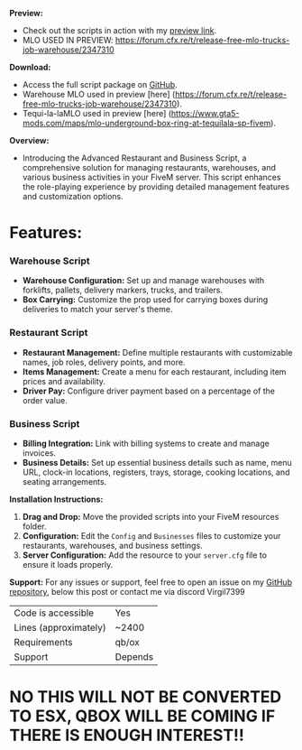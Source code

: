 **Preview:**
- Check out the scripts in action with my [preview link](https://drive.google.com/file/d/1Oxk_uKFl5PBw1qSVACX0j4R0oOh9hPhi/view?usp=sharing).
- MLO USED IN PREVIEW: https://forum.cfx.re/t/release-free-mlo-trucks-job-warehouse/2347310
  
**Download:**
- Access the full script package on [GitHub](https://github.com/Virgildev/v-supplychain-restaurants).
- Warehouse MLO used in preview [here] (https://forum.cfx.re/t/release-free-mlo-trucks-job-warehouse/2347310).
- Tequi-la-laMLO used in preview [here] (https://www.gta5-mods.com/maps/mlo-underground-box-ring-at-tequilala-sp-fivem).

**Overview:**
- Introducing the Advanced Restaurant and Business Script, a comprehensive solution for managing restaurants, warehouses, and various business activities in your FiveM server. This script enhances the role-playing experience by providing detailed management features and customization options.

# Features:

### Warehouse Script
- **Warehouse Configuration:** Set up and manage warehouses with forklifts, pallets, delivery markers, trucks, and trailers.
- **Box Carrying:** Customize the prop used for carrying boxes during deliveries to match your server's theme.

### Restaurant Script
- **Restaurant Management:** Define multiple restaurants with customizable names, job roles, delivery points, and more.
- **Items Management:** Create a menu for each restaurant, including item prices and availability.
- **Driver Pay:** Configure driver payment based on a percentage of the order value.

### Business Script
- **Billing Integration:** Link with billing systems to create and manage invoices.
- **Business Details:** Set up essential business details such as name, menu URL, clock-in locations, registers, trays, storage, cooking locations, and seating arrangements.

**Installation Instructions:**
1. **Drag and Drop:** Move the provided scripts into your FiveM resources folder.
2. **Configuration:** Edit the `Config` and `Businesses` files to customize your restaurants, warehouses, and business settings.
3. **Server Configuration:** Add the resource to your `server.cfg` file to ensure it loads properly.

**Support:**
For any issues or support, feel free to open an issue on my [GitHub repository](https://github.com/Virgildev/v-supplychain-restaurants), below this post or contact me via discord Virgil7399

|                                         |                                |
|-------------------------------------|----------------------------|
| Code is accessible       | Yes                       |
| Lines (approximately)  | ~2400                  |
| Requirements                | qb/ox                    |
| Support                           | Depends              |

# NO THIS WILL NOT BE CONVERTED TO ESX, QBOX WILL BE COMING IF THERE IS ENOUGH INTEREST!!
